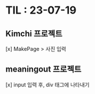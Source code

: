 # TIL : 23-07-19
## Kimchi 프로젝트
[x] MakePage > 사진 입력

## meaningout 프로젝트
[x] input 입력 후, div 태그에 나타내기